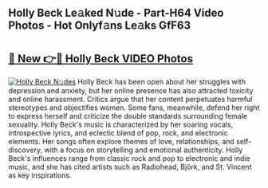 ## Holly Beck Le𝚊ked N𝚞de - Part-H64 Video Photos - Hot Onlyf𝚊ns Le𝚊ks GfF63

# <h2><a href="http://ab39397.deff.icu/?id=Holly+Beck">🔗 New 👉🔴 Holly Beck VIDEO Photos</a></h2>

[![Holly Beck N𝚞des](https://i.imgur.com/rIISA9y.gif)](http://ab39397.deff.icu/?id=Holly+Beck)
Holly Beck has been open about her struggles with depression and anxiety, but her online presence has also attracted toxicity and online harassment. Critics argue that her content perpetuates harmful stereotypes and objectifies women. Some fans, meanwhile, defend her right to express herself and criticize the double standards surrounding female sexuality. Holly Beck's music is characterized by her soaring vocals, introspective lyrics, and eclectic blend of pop, rock, and electronic elements. Her songs often explore themes of love, relationships, and self-discovery, with a focus on storytelling and emotional authenticity. Holly Beck's influences range from classic rock and pop to electronic and indie music, and she has cited artists such as Radiohead, Björk, and St. Vincent as key inspirations.
